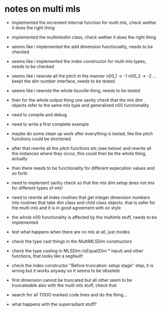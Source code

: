 #  notes on multi mls

- implemented the increment internal function for multi mls, check wether it does the right thing
- implemented the multimlsdim class, check wether it does the right thing
- seems like i implemented the add dimension functionality, needs to be checked
- seems like i  implemented the index constructor for multi mls types, needs to be checked
- seems like i rewrote all the pitch  in the manner n00_1 -> -1 n00_2 -> -2 ...  keept the dim number interface, needs to be tested
- seems like i rewrote the whole liouville thing, needs to be tested

- then for the whole output thing one sanity check that the mls dim objects refer to the same mls type and generalized n00 functionality
- need to compile and debug
- need to write a first complete example

- maybe do some clean up work after everything is tested, like the pitch functions could be shortened
- after that rewrite all the pitch functions etc.(see below) and rewrite all the instances where they occur, this could then be the whole thing, actually
- then there needs to be functionality for different expecation values and so forth

- need to implement sanity check so that the mls dim setup does not mix for different types of mls!
- need to rewrite all index routines that get integer dimension numbers into routines that take dim class and child class objects. that is safer for the multi-mls and it is in good agreement with oo style
- the whole n00 functionality is affected by the multimls stuff, needs to be implemented
- test what happens when there are no mls at all, just modes
- check the type cast things in the MultiMLSDim constructors
- check the type casting in MLSDim::IsEqual(Dim * input) and other functions, that looks like a segfault!
- check the index constructor "Before truncation: setup stage" step, it is wrong but it works anyway so it seems to be obsolete
- first dimension cannot be truncated but all other seem to be truncateable also with the multi mls stuff, check that
- search for all TODO marked code lines and do the thing...
- what happens with the superradiant stuff?

